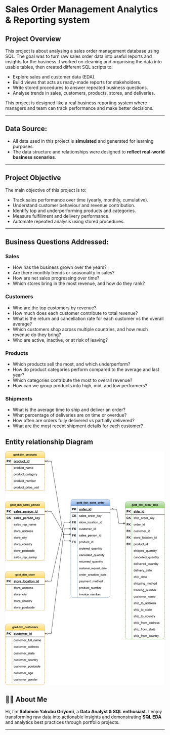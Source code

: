 # Sales Order Management Analytics & Reporting system

## Project Overview

This project is about analysing a sales order management database using SQL. The goal was to turn raw sales order data into useful reports and insights for the business. I worked on cleaning and organising the data into usable tables, then created different SQL scripts to:
* Explore sales and customer data (EDA).
* Build views that acts as ready-made reports for stakeholders.
* Write stored procedures to answer repeated business questions.
* Analyse trends in sales, customers, products, stores, and deliveries.
  
This project is designed like a real business reporting system where managers and team can track performance and make better decisions.

---

## **Data Source:**

* All data used in this project is **simulated** and generated for learning purposes.
* The data structure and relationships were designed to **reflect real-world business scenarios**.

---

## Project Objective

The main objective of this project is to:

* Track sales performance over time (yearly, monthly, cumulative).
* Understand customer behaviour and revenue contribution.
* Identify top and underperforming products and categories.
* Measure fulfillment and delivery performance.
* Automate repeated analysis using stored procedures.

---

## Business Questions Addressed:

### **Sales**

* How has the business grown over the years?
* Are there monthly trends or seasonality in sales?
* How are net sales progressing over time?
* Which stores bring in the most revenue, and how do they rank?

### **Customers**

* Who are the top customers by revenue?
* How much does each customer contribute to total revenue?
* What is the return and cancellation rate for each customer vs the overall average?
* Which customers shop across multiple countries, and how much revenue do they bring?
* Who are active, inactive, or at risk of leaving?

### **Products**

* Which products sell the most, and which underperform?
* How do product categories perform compared to the average and last year?
* Which categories contribute the most to overall revenue?
* How can we group products into high, mid, and low performers?

### **Shipments**

* What is the average time to ship and deliver an order?
* What percentage of deliveries are on time or overdue?
* How often are orders fully delivered vs partially delivered?
* What are the most recent shipment details for each customer?

## **Entity relationship Diagram**

![](erd_data_model.svg)


## 👨‍💻 About Me

Hi, I’m **Solomon Yakubu Oriyomi**, a **Data Analyst & SQL enthusiast**.
I enjoy transforming raw data into actionable insights and demonstrating **SQL EDA** and analytics best practices through portfolio projects.

---

